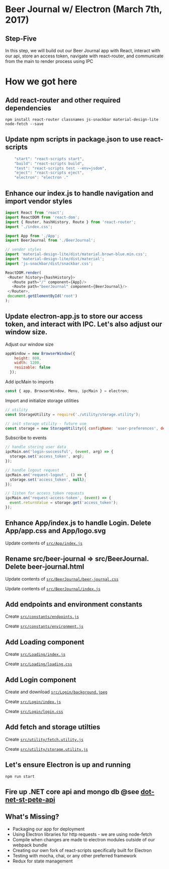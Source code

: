 # Beer Journal w/ Electron (March 7th, 2017)

## Step-Five

In this step, we will build out our Beer Journal app with React, interact with our api, store an access token, navigate with react-router, and communicate from the main to render process using IPC

# How we got here

## Add react-router and other required dependencies
```
npm install react-router classnames js-snackbar material-design-lite node-fetch --save
```

## Update npm scripts in package.json to use react-scripts
```javascript
    "start": "react-scripts start",
    "build": "react-scripts build",
    "test": "react-scripts test --env=jsdom",
    "eject": "react-scripts eject",
    "electron": "electron ."
```

## Enhance our index.js to handle navigation and import vendor styles
 ```javascript
import React from 'react';
import ReactDOM from 'react-dom';
import { Router, hashHistory, Route } from 'react-router';
import './index.css';

import App from './App';
import BeerJournal from './BeerJournal';

// vendor styles
import 'material-design-lite/dist/material.brown-blue.min.css';
import 'material-design-lite/dist/material';
import 'js-snackbar/dist/snackbar.css';

ReactDOM.render(
  <Router history={hashHistory}>
    <Route path="/" component={App}/>
    <Route path="beerJournal" component={BeerJournal}/>
  </Router>,
  document.getElementById('root')
);
 ```

## Update electron-app.js to store our access token, and interact with IPC. Let's also adjust our window size.
Adjust our window size
```javascript
appWindow = new BrowserWindow({
    height: 800,
    width: 1200,
    resizable: false
  });
```

Add ipcMain to imports
```javascript
const { app, BrowserWindow, Menu, ipcMain } = electron;
```

Import and initialize storage utilities
```javascript
// utility
const StorageUtility = require('./utility/storage.utility');

// init storage utility - future use
const storage = new StorageUtility({ configName: 'user-preferences', defaults: { access_token: null } });
```

Subscribe to events 
```javascript
// handle storing user data
ipcMain.on('login-successful', (event, arg) => {
  storage.set('access_token', arg);
});

// handle logout request
ipcMain.on('request-logout', () => {
  storage.set('access_token', null);
});

// listen for access_token requests
ipcMain.on('request-access-token', (event) => {
  event.returnValue = storage.get('access_token');
});
```

## Enhance App/index.js to handle Login. Delete App/app.css and App/logo.svg
Update contents of [`src/App/index.js`](https://raw.githubusercontent.com/johnrhampton/dot-net-st-pete-ui/step-five/src/App/index.js?token=ADwMB1mVG4hXFREo8mcS6mk4S9UKMXM8ks5Yx2MuwA%3D%3D)

## Rename src/beer-journal => src/BeerJournal. Delete beer-journal.html
Update contents of [`src/BeerJournal/beer-journal.css`](https://raw.githubusercontent.com/johnrhampton/dot-net-st-pete-ui/step-five/src/BeerJournal/beer-journal.css?token=ADwMBzi7OYfWsCfdrQ5m7g67C5enrDBlks5Yx2OPwA%3D%3D)

Update contents of [`src/BeerJournal/index.js`](https://raw.githubusercontent.com/johnrhampton/dot-net-st-pete-ui/step-five/src/BeerJournal/index.js?token=ADwMB-YY0dtAxis7UUER3GkPqS5irPYgks5Yx2OvwA%3D%3D)

## Add endpoints and environment constants
Create [`src/constants/endpoints.js`](https://raw.githubusercontent.com/johnrhampton/dot-net-st-pete-ui/step-five/src/constants/endpoints.js?token=ADwMB14VVxP9_6v4RqF9s0L-pLIzDO2xks5Yx2P-wA%3D%3D)

Create [`src/constants/environment.js`](https://raw.githubusercontent.com/johnrhampton/dot-net-st-pete-ui/step-five/src/constants/environment.js?token=ADwMBzTyoBjt112xyT3ecNGtBRQATI6nks5Yx2QowA%3D%3D)

## Add Loading component
Create [`src/Loading/index.js`](https://raw.githubusercontent.com/johnrhampton/dot-net-st-pete-ui/step-five/src/Loading/index.js?token=ADwMB654EmcV8uKzxlX1YgLrbuQaSw6Aks5Yx2RlwA%3D%3D)

Create [`src/Loading/loading.css`](https://raw.githubusercontent.com/johnrhampton/dot-net-st-pete-ui/step-five/src/Loading/loading.css?token=ADwMB5GOslrWIrkEU9p699oNWeT4q_fCks5Yx2R7wA%3D%3D)

## Add Login component
Create and download [`src/Login/background.jpeg`](https://raw.githubusercontent.com/johnrhampton/dot-net-st-pete-ui/step-five/src/Login/background.jpeg?token=ADwMBzjx0_E-Ve5d1Wfqw0oEbpMFICHTks5Yx2TPwA%3D%3D)

Create [`src/Login/index.js`](https://raw.githubusercontent.com/johnrhampton/dot-net-st-pete-ui/step-five/src/Login/index.js?token=ADwMB7Hrl56X8jkLJdDefqtyFFdXafHLks5Yx2StwA%3D%3D)

Create [`src/Login/login.css`](https://raw.githubusercontent.com/johnrhampton/dot-net-st-pete-ui/step-five/src/Login/login.css?token=ADwMB6g2bYy-Ur_bTn-xWLwjnVaMDweJks5Yx2UDwA%3D%3D)

## Add fetch and storage utilties
Create [`src/utility/fetch.utility.js`](https://raw.githubusercontent.com/johnrhampton/dot-net-st-pete-ui/step-five/src/utility/fetch.utility.js?token=ADwMB95d2hU3NLUviNgXkeuFQsG2NUwsks5Yx2YKwA%3D%3D)

Create [`src/utility/storage.utility.js`](https://raw.githubusercontent.com/johnrhampton/dot-net-st-pete-ui/step-five/src/utility/storage.utility.js?token=ADwMB_Rl3u89qkCJCe4fvANs_pJ94Axjks5Yx2YkwA%3D%3D)

## Let's ensure Electron is up and running
`npm run start`

## Fire up .NET core api and mongo db @see [dot-net-st-pete-api](https://github.com/johnrhampton/dot-net-st-pete-api/blob/master/README.md)

## What's Missing?
* Packaging our app for deployment
* Using Electron libraries for http requests - we are using node-fetch
* Compile when changes are made to electron modules outside of our webpack bundle
* Creating our own fork of react-scripts specifically built for Electron
* Testing with mocha, chai, or any other preferred framework
* Redux for state management

